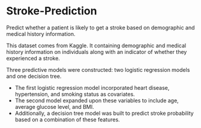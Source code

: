 # Stroke-Prediction
Predict whether a patient is likely to get a stroke based on demographic and medical history information.

This dataset comes from Kaggle. It containing demographic and medical history information on individuals along with an indicator of whether they experienced a stroke.

Three predictive models were constructed: two logistic regression models and one decision tree. 
* The first logistic regression model incorporated heart disease, hypertension, and smoking status as covariates.
* The second model expanded upon these variables to include age, average glucose level, and BMI.
* Additionally, a decision tree model was built to predict stroke probability based on a combination of these features.
